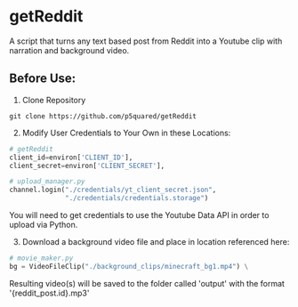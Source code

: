 # getReddit
A script that turns any text based post from Reddit into a Youtube clip with narration and background video.

## Before Use:
1. Clone Repository 
```shell
git clone https://github.com/p5quared/getReddit
```
2. Modify User Credentials to Your Own in these Locations:
```python
# getReddit
client_id=environ['CLIENT_ID'],
client_secret=environ['CLIENT_SECRET'],

# upload_manager.py
channel.login("./credentials/yt_client_secret.json",
              "./credentials/credentials.storage")
```
You will need to get credentials to use the Youtube Data API in order to upload via Python.

3. Download a background video file and place in location referenced here:
```python
# movie_maker.py
bg = VideoFileClip("./background_clips/minecraft_bg1.mp4") \
```


Resulting video(s) will be saved to the folder called 'output' with the format '{reddit_post.id}.mp3'
